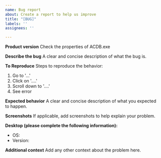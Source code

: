 ```yaml
---
name: Bug report
about: Create a report to help us improve
title: "[BUG]"
labels: ''
assignees: ''

---
```


**Product version**
Check the properties of ACDB.exe

**Describe the bug**
A clear and concise description of what the bug is.

**To Reproduce**
Steps to reproduce the behavior:
1. Go to '...'
2. Click on '....'
3. Scroll down to '....'
4. See error

**Expected behavior**
A clear and concise description of what you expected to happen.

**Screenshots**
If applicable, add screenshots to help explain your problem.

**Desktop (please complete the following information):**
 - OS: 
 - Version:

**Additional context**
Add any other context about the problem here.
